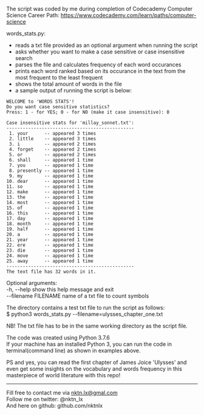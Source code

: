 The script was coded by me during completion of Codecademy Computer Science Career Path: https://www.codecademy.com/learn/paths/computer-science  


words_stats.py:  
- reads a txt file provided as an optional argument when running the script  
- asks whether you want to make a case sensitive or case insensitive search  
- parses the file and calculates frequency of each word occurances  
- prints each word ranked based on its occurance in the text from the most frequent to the least frequent  
- shows the total amount of words in the file   
- a sample output of running the script is below:  
```
WELCOME to 'WORDS STATS'!
Do you want case sensitive statistics?
Press: 1 - for YES; 0 - for NO (make it case insensitive): 0

Case insensitive stats for 'millay_sonnet.txt':
-----------------------------------------------
 1. your      -- appeared 3 times
 2. little    -- appeared 3 times
 3. i         -- appeared 2 times
 4. forget    -- appeared 2 times
 5. or        -- appeared 2 times
 6. shall     -- appeared 1 time
 7. you       -- appeared 1 time
 8. presently -- appeared 1 time
 9. my        -- appeared 1 time
10. dear      -- appeared 1 time
11. so        -- appeared 1 time
12. make      -- appeared 1 time
13. the       -- appeared 1 time
14. most      -- appeared 1 time
15. of        -- appeared 1 time
16. this      -- appeared 1 time
17. day       -- appeared 1 time
18. month     -- appeared 1 time
19. half      -- appeared 1 time
20. a         -- appeared 1 time
21. year      -- appeared 1 time
22. ere       -- appeared 1 time
23. die       -- appeared 1 time
24. move      -- appeared 1 time
25. away      -- appeared 1 time
-----------------------------------------------
The text file has 32 words in it.

```

Optional arguments:  
  -h, --help           show this help message and exit  
  --filename FILENAME  name of a txt file to count symbols  


The directory contains a test txt file to run the script as follows:  
$ python3 words_stats.py --filename=ulysses_chapter_one.txt  

NB! The txt file has to be in the same working directory as the script file.  


The code was created using Python 3.7.6  
If your machine has an installed Python 3, you can run the code in terminal(command line) as shown in examples above.    

PS and yes, you can read the first chapter of James Joice 'Ulysses' and even get some insights on the vocabulary and words frequency in this masterpiece of world literature with this repo!    

--------------------------------------------
Fill free to contact me via nktn.lx@gmal.com  
Follow me on twitter: @nktn_lx  
And here on github: github.com/nktnlx  